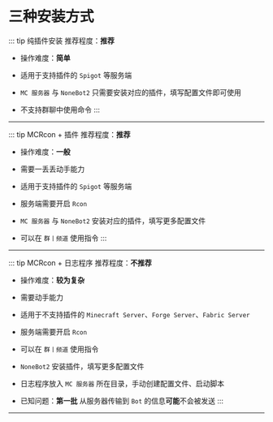 # 三种安装方式

::: tip 纯插件安装
推荐程度：**推荐**

- 操作难度：**简单**

- 适用于支持插件的 `Spigot` 等服务端

- `MC 服务器` 与 `NoneBot2` 只需要安装对应的插件，填写配置文件即可使用

- 不支持群聊中使用命令
:::

---

::: tip MCRcon + 插件
推荐程度：**推荐**

- 操作难度：**一般**

- 需要一丢丢动手能力

- 适用于支持插件的 `Spigot` 等服务端

- 服务端需要开启 `Rcon`

- `MC 服务器` 与 `NoneBot2` 安装对应的插件，填写更多配置文件

- 可以在 `群丨频道` 使用指令
:::

---

::: tip MCRcon + 日志程序
推荐程度：**不推荐**

- 操作难度：**较为复杂**

- 需要动手能力

- 适用于不支持插件的 `Minecraft Server`、`Forge Server`、`Fabric Server`

- 服务端需要开启 `Rcon`

- 可以在 `群丨频道` 使用指令

- `NoneBot2` 安装插件，填写更多配置文件

- 日志程序放入 `MC 服务器` 所在目录，手动创建配置文件、启动脚本

- 已知问题：**第一批** 从服务器传输到 `Bot` 的信息**可能**不会被发送
:::

---
